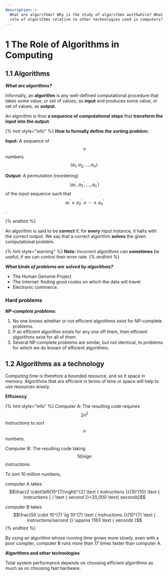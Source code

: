 ```yaml
---
description: >-
  What are algorithms? Why is the study of algorithms worthwhile? What is the
  role of algorithms relative to other technologies used in computers?
---
```


# 1 The Role of Algorithms in Computing

## 1.1 Algorithms

_**What are algorithms?**_

Informally, an **algorithm** is any well-defined computational procedure that takes some value, or set of values, as **input** and produces some value, or set of values, as **output**.

An algorithm is thus **a sequence of computational steps** that **transform the input into the output**.

{% hint style="info" %}
**How to formally define the** _**sorting problem:**_

**Input:** A sequence of $$n$$numbers $$\left\langle a_{1}, a_{2}, \ldots, a_{n}\right\rangle.$$ 

**Output:** A permutation \(reordering\) $$\left\langle a_{1}^{\prime}, a_{2}^{\prime}, \ldots, a_{n}^{\prime}\right\rangle$$ of the input sequence such that $$a_{1}^{\prime} \leq a_{2}^{\prime} \leq \cdots \leq a_{n}^{\prime}$$.

 
{% endhint %}

An algorithm is said to be _**correct**_ if, for **every** input instance, it halts with the correct output. We say that a correct algorithm _**solves**_ the given computational problem.

{% hint style="warning" %}
**Note:** Incorrect algorithms can **sometimes** be useful, if we can control their error rate.
{% endhint %}

_**What kinds of problems are solved by algorithms?**_

* The Human Genome Project
* The Internet: finding good routes on which the data will travel.
* Electronic commerce.

### Hard problems

_**NP-complete problems:**_

1. No one knows whether or not efficient algorithms exist for NP-complete problems.
2. If an efficient algorithm exists for any one off them, then efficient algorithms exist for all of them.
3. Several NP-complete problems are similar, but not identical, to problems for which we do known of efficient algorithms.

## 1.2 Algorithms as a technology

Computing time is therefore a bounded resource, and so it space in memory. Algorithms that are efficient in terms of time or space will help to use resources wisely.

**Efficiency**

{% hint style="info" %}
Computer A: The resulting code requires $$2n^2$$ instructions to sort $$n$$ numbers.

Computer B: The resulting code taking $$50n lg n$$ instrucitons.

To sort 10 million numbers, 

computer A takes $$\frac{2 \cdot\left(10^{7}\right)^{2} \text { instructions }}{10^{10} \text { instructions } / \text { second }}=20,000 \text{ seconds}$$

computer B takes $$\frac{50 \cdot 10^{7} \lg 10^{7} \text { instructions }}{10^{7} \text { instructions/second }} \approx 1163 \text { seconds }$$
{% endhint %}

By using an algorithm whose running time grows more slowly, even with a poor compiler, computer B runs more than 17 times faster than computer A.

**Algorithms and other technologies**

Total system performance depends on choosing efficient algorithms as much as on choosing fast hardware.

